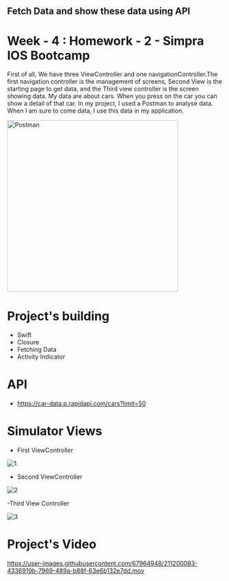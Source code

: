 
## Fetch Data and show these data using API
# Week - 4 : Homework - 2 - Simpra IOS Bootcamp

   First of all, We have three ViewController and one navigationController.The first navigation controller is the management of screens, Second View   is the starting page to get data, and the Third view controller is the screen showing data. My data are about cars. When you press on the car you can show a detail of that car. In my project, I used a Postman to analyse data. When I am sure to come data, I use this data in my application.
   
  <img width="400" alt="Postman" src="https://user-images.githubusercontent.com/67964948/211199919-89653272-d699-4404-bd18-835e7f293fe7.png">

# Project's building
- Swift
- Closure
- Fetching Data
- Activity Indicator


# API

- https://car-data.p.rapidapi.com/cars?limit=50

# Simulator Views

- First ViewController

 ![1](https://user-images.githubusercontent.com/67964948/211200008-a141fc78-42b7-4bf6-9002-dc014819fc57.png).

- Second ViewController
      
 ![2](https://user-images.githubusercontent.com/67964948/211200028-a1a3b6e4-0aff-4339-89ca-cfdceaf98d05.png)

-Third View Controller

 ![3](https://user-images.githubusercontent.com/67964948/211200049-1cc0c21f-11b8-4502-b65f-9134cf43cbb3.png)

# Project's Video

https://user-images.githubusercontent.com/67964948/211200083-4336919b-7969-489a-b88f-63e6b132e7dd.mov



